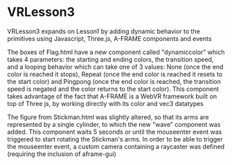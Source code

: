 # VRLesson3
VRLesson3 expands on Lesson1 by adding dynamic behavior to the primitives using Javascript, Three.js, A-FRAME components and events

The boxes of Flag.html have a new component called "dynamiccolor" which takes 4 parameters: the starting and ending colors, the transition speed, and a looping behavior which can take one of 3 values: None (once the end color is reached it stops), Repeat (once the end color is reached it resets to the start color) and Pingpong (once the end color is reached, the transition speed is negated and the color returns to the start color). This component takes advantage of the fact that A-FRAME is a WebVR framework built on top of Three js, by working directly with its color and vec3 datatypes

The figure from Stickman.html was slightly altered, so that its arms are represented by a single cylinder, to which the new "wave" component was added. This component waits 5 seconds or until the mouseenter event was triggered to start rotating the Stickman's arms. In order to be able to trigger the mouseenter event, a custom camera containing a raycaster was defined (requiring the inclusion of aframe-gui)